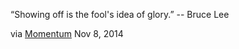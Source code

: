 “Showing off is the fool's idea of glory.”
-- Bruce Lee

via [Momentum](http://dsernst.com/2014/08/21/New-Tab-Page/) Nov 8, 2014
